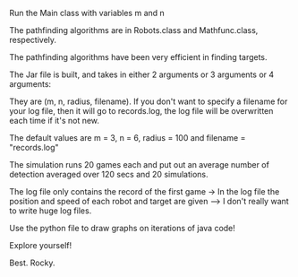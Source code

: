 Run the Main class with variables m and n

The pathfinding algorithms are in Robots.class and Mathfunc.class, respectively.

The pathfinding algorithms have been very efficient in finding targets.

The Jar file is built, and takes in either 2 arguments or 3 arguments or 4 arguments:

They are (m, n, radius, filename). If you don't want to specify a filename for your log file, then it will go to records.log, the log file will be overwritten each time if it's not new.

The default values are m = 3, n = 6, radius = 100 and filename = "records.log"

The simulation runs 20 games each and put out an average number of detection averaged over 120 secs and 20 simulations. 

The log file only contains the record of the first game -> In the log file the position and speed of each robot and target are given --> I don't really want to write huge log files.

Use the python file to draw graphs on iterations of java code!

Explore yourself! 

Best.
Rocky.
